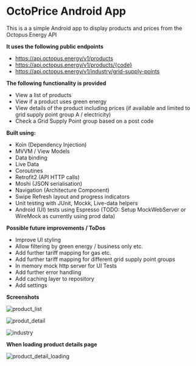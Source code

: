 # OctoPrice Android App

This is a a simple Android app to display products and prices from the Octopus Energy API

**It uses the following public endpoints**

- https://api.octopus.energy/v1/products
- https://api.octopus.energy/v1/products/{code}
- https://api.octopus.energy/v1/industry/grid-supply-points

**The following functionality is provided**

- View a list of products
- View if a product uses green energy
- View details of the product including prices (if available and limited to grid supply point group A / electricity)
- Check a Grid Supply Point group based on a post code

**Built using:**

- Koin (Dependency Injection)
- MVVM / View Models
- Data binding
- Live Data 
- Coroutines
- Retrofit2 (API HTTP calls)
- Moshi (JSON serialisation)
- Navigation (Architecture Component)
- Swipe Refresh layout and progress indicators 
- Unit testing with JUnit, Mockk, Live-data helpers
- Android (UI) tests using Espresso (TODO: Setup MockWebServer or WireMock as currently using prod data)

**Possible future improvements / ToDos**

- Improve UI styling 
- Allow filtering by green energy / business only etc.
- Add further tariff mapping for gas etc.
- Add further tariff mapping for different grid supply point groups
- In memory mock http server for UI Tests 
- Add further error handling
- Add caching layer to repository
- Add settings 

**Screenshots**

![product_list](https://user-images.githubusercontent.com/2723637/110288061-5a0a6f80-7fdf-11eb-91c1-288b611aab65.png)

![produt_detail](https://user-images.githubusercontent.com/2723637/110288092-655d9b00-7fdf-11eb-8f03-74ca27bbed22.png)

![industry](https://user-images.githubusercontent.com/2723637/110288107-6abae580-7fdf-11eb-8609-329533e54faa.png)



**When loading product details page**



![product_detail_loading](https://user-images.githubusercontent.com/2723637/110288080-5f67ba00-7fdf-11eb-869b-80156d803bec.png)




